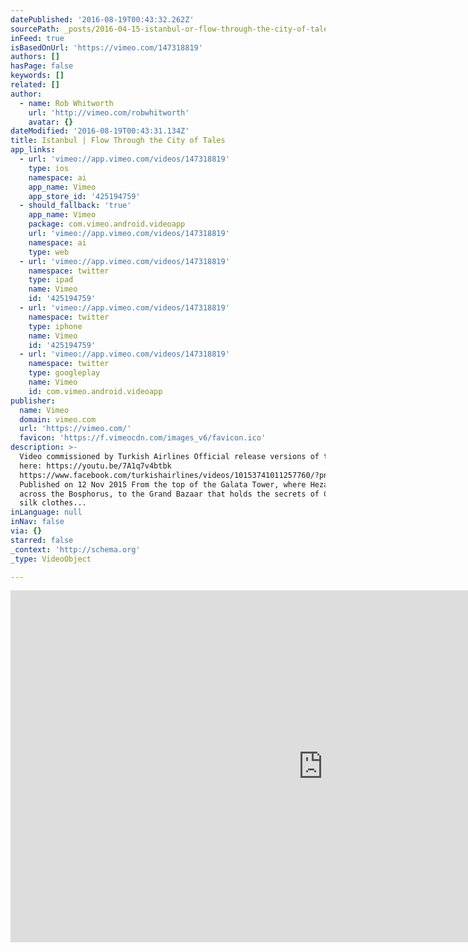 ```yaml
---
datePublished: '2016-08-19T00:43:32.262Z'
sourcePath: _posts/2016-04-15-istanbul-or-flow-through-the-city-of-tales.md
inFeed: true
isBasedOnUrl: 'https://vimeo.com/147318819'
authors: []
hasPage: false
keywords: []
related: []
author:
  - name: Rob Whitworth
    url: 'http://vimeo.com/robwhitworth'
    avatar: {}
dateModified: '2016-08-19T00:43:31.134Z'
title: ‪Istanbul | Flow Through the City of Tales‬
app_links:
  - url: 'vimeo://app.vimeo.com/videos/147318819'
    type: ios
    namespace: ai
    app_name: Vimeo
    app_store_id: '425194759'
  - should_fallback: 'true'
    app_name: Vimeo
    package: com.vimeo.android.videoapp
    url: 'vimeo://app.vimeo.com/videos/147318819'
    namespace: ai
    type: web
  - url: 'vimeo://app.vimeo.com/videos/147318819'
    namespace: twitter
    type: ipad
    name: Vimeo
    id: '425194759'
  - url: 'vimeo://app.vimeo.com/videos/147318819'
    namespace: twitter
    type: iphone
    name: Vimeo
    id: '425194759'
  - url: 'vimeo://app.vimeo.com/videos/147318819'
    namespace: twitter
    type: googleplay
    name: Vimeo
    id: com.vimeo.android.videoapp
publisher:
  name: Vimeo
  domain: vimeo.com
  url: 'https://vimeo.com/'
  favicon: 'https://f.vimeocdn.com/images_v6/favicon.ico'
description: >-
  Video commissioned by Turkish Airlines Official release versions of the video
  here: https://youtu.be/7A1q7v4btbk
  https://www.facebook.com/turkishairlines/videos/10153741011257760/?pnref=story
  Published on 12 Nov 2015 From the top of the Galata Tower, where Hezarfen flew
  across the Bosphorus, to the Grand Bazaar that holds the secrets of Chinese
  silk clothes...
inLanguage: null
inNav: false
via: {}
starred: false
_context: 'http://schema.org'
_type: VideoObject

---
```

<iframe src="https://cdn.embedly.com/widgets/media.html?src=https%3A%2F%2Fplayer.vimeo.com%2Fvideo%2F147318819&amp;url=https%3A%2F%2Fvimeo.com%2F147318819&amp;image=http%3A%2F%2Fi.vimeocdn.com%2Fvideo%2F545954351_1280.jpg&amp;key=b7d04c9b404c499eba89ee7072e1c4f7&amp;type=text%2Fhtml&amp;schema=vimeo" width="1000" height="563" scrolling="no" frameborder="0" allowfullscreen="allowfullscreen" style=""></iframe>
